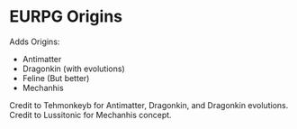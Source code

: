 # EURPG Origins

Adds Origins:

- Antimatter
- Dragonkin (with evolutions)
- Feline (But better)
- Mechanhis

Credit to Tehmonkeyb for Antimatter, Dragonkin, and Dragonkin evolutions. Credit to Lussitonic for Mechanhis concept.